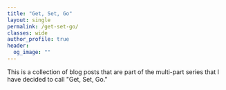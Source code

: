 ```yaml
---
title: "Get, Set, Go"
layout: single
permalink: /get-set-go/
classes: wide
author_profile: true
header:
  og_image: ""
---
```


This is a collection of blog posts that are part of the multi-part series that I have decided to call "Get, Set, Go."